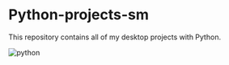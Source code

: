 # Python-projects-sm

This repository contains all of my desktop projects with Python.

![python](https://user-images.githubusercontent.com/71913145/235439108-ae59e53e-255e-4b9d-a604-883841f00740.jpg)
